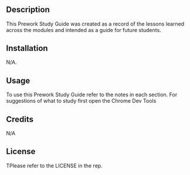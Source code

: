 # <Bootcamp PreWork-Study-Guide>

## Description

This Prework Study Guide was created as a record of the  lessons learned across the modules and intended as a guide for  future students. 

## Installation

N/A.

## Usage

To use this Prework Study Guide refer to the notes in each section.
For suggestions of what to study first open the Chrome Dev Tools 

## Credits

N/A

## License

TPlease refer to the LICENSE in the rep.